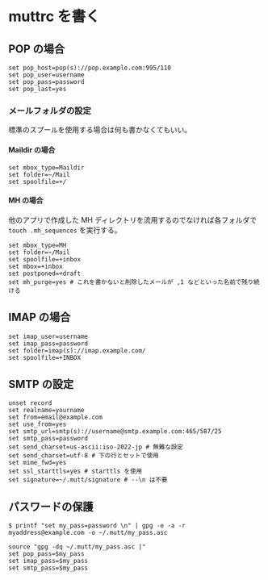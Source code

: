 # muttrc を書く

## POP の場合

    set pop_host=pop(s)://pop.example.com:995/110
    set pop_user=username
    set pop_pass=password
    set pop_last=yes

### メールフォルダの設定

標準のスプールを使用する場合は何も書かなくてもいい。

#### Maildir の場合

    set mbox_type=Maildir
    set folder=~/Mail
    set spoolfile=+/

#### MH の場合

他のアプリで作成した MH ディレクトリを流用するのでなければ各フォルダで `touch .mh_sequences` を実行する。

    set mbox_type=MH
    set folder=~/Mail
    set spoolfile=+inbox
    set mbox=+inbox
    set postponed=+draft
    set mh_purge=yes # これを書かないと削除したメールが ,1 などといった名前で残り続ける

## IMAP の場合

    set imap_user=username
    set imap_pass=password
    set folder=imap(s)://imap.example.com/
    set spoolfile=+INBOX

## SMTP の設定

    unset record
    set realname=yourname
    set from=email@example.com
    set use_from=yes
    set smtp_url=smtp(s)://username@smtp.example.com:465/587/25
    set smtp_pass=password
    set send_charset=us-ascii:iso-2022-jp # 無難な設定
    set send_charset=utf-8 # 下の行とセットで使用
    set mime_fwd=yes
    set ssl_starttls=yes # starttls を使用
    set signature=~/.mutt/signature # --\n は不要

## パスワードの保護

    $ printf "set my_pass=password \n" | gpg -e -a -r myaddress@example.com -o ~/.mutt/my_pass.asc

    source "gpg -dq ~/.mutt/my_pass.asc |"
    set pop_pass=$my_pass
    set imap_pass=$my_pass
    set smtp_pass=$my_pass
